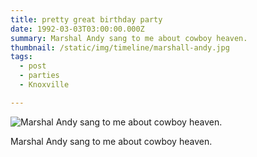 ```yaml
---
title: pretty great birthday party
date: 1992-03-03T03:00:00.000Z
summary: Marshal Andy sang to me about cowboy heaven.
thumbnail: /static/img/timeline/marshall-andy.jpg
tags:
  - post
  - parties 
  - Knoxville

---
```


![Marshal Andy sang to me about cowboy heaven.](/static/img/timeline/marshall-andy.jpg "Marshal Andy sang to me about cowboy heaven.")

Marshal Andy sang to me about cowboy heaven.